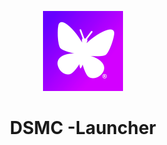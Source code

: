 <p align="center"><img src="../src/assets/images/icon.png" alt="icon-launcher"></p>

<h1 align="center">DSMC
-Launcher</h1>

